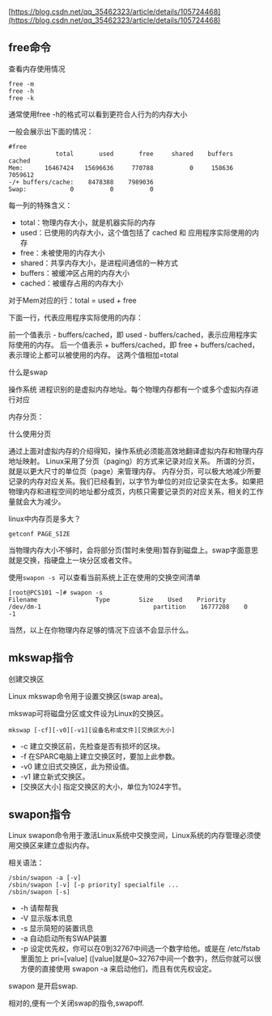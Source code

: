 [https://blog.csdn.net/qq_35462323/article/details/105724468](https://blog.csdn.net/qq_35462323/article/details/105724468)



## free命令

查看内存使用情况

```shell
free -m 
free -h
free -k
```

通常使用free -h的格式可以看到更符合人行为的内存大小

一般会展示出下面的情况：

```shell
#free
             total       used       free     shared    buffers     cached
Mem:      16467424   15696636     770788          0     158636    7059612
-/+ buffers/cache:    8478388    7989036
Swap:            0          0          0
```

每一列的特殊含义：

- total：物理内存大小，就是机器实际的内存
- used：已使用的内存大小，这个值包括了 cached 和 应用程序实际使用的内存
- free：未被使用的内存大小
- shared：共享内存大小，是进程间通信的一种方式
- buffers：被缓冲区占用的内存大小
- cached：被缓存占用的内存大小

对于Mem对应的行：total = used + free

下面一行，代表应用程序实际使用的内存：

前一个值表示 - buffers/cached，即 used - buffers/cached，表示应用程序实际使用的内存。
后一个值表示 + buffers/cached，即 free + buffers/cached，表示理论上都可以被使用的内存。
这两个值相加=total



什么是swap

操作系统 进程识别的是虚拟内存地址。每个物理内存都有一个或多个虚拟内存进行对应



内存分页：

什么使用分页

通过上面对虚拟内存的介绍得知，操作系统必须能高效地翻译虚拟内存和物理内存地址映射。
Linux采用了分页（paging）的方式来记录对应关系。
所谓的分页，就是以更大尺寸的单位页（page）来管理内存。
内存分页，可以极大地减少所要记录的内存对应关系。我们已经看到，以字节为单位的对应记录实在太多。如果把物理内存和进程空间的地址都分成页，内核只需要记录页的对应关系，相关的工作量就会大为减少。



linux中内存页是多大？

```shell
getconf PAGE_SIZE
```



当物理内存大小不够时，会将部分页(暂时未使用)暂存到磁盘上。swap字面意思就是交换，指硬盘上一块分区或者文件。

使用`swapon -s `可以查看当前系统上正在使用的交换空间清单

```shell
[root@PCS101 ~]# swapon -s
Filename                Type        Size    Used    Priority
/dev/dm-1                               partition    16777208    0    -1
```

当然，以上在你物理内存足够的情况下应该不会显示什么。



## mkswap指令

创建交换区

Linux mkswap命令用于设置交换区(swap area)。

mkswap可将磁盘分区或文件设为Linux的交换区。

```shell
mkswap [-cf][-v0][-v1][设备名称或文件][交换区大小]
```

- -c 建立交换区前，先检查是否有损坏的区块。
- -f 在SPARC电脑上建立交换区时，要加上此参数。
- -v0 建立旧式交换区，此为预设值。
- -v1 建立新式交换区。
- [交换区大小] 指定交换区的大小，单位为1024字节。



## swapon指令

Linux swapon命令用于激活Linux系统中交换空间，Linux系统的内存管理必须使用交换区来建立虚拟内存。

相关语法：

```shell
/sbin/swapon -a [-v]
/sbin/swapon [-v] [-p priority] specialfile ...
/sbin/swapon [-s]
```

- -h 请帮帮我
- -V 显示版本讯息
- -s 显示简短的装置讯息
- -a 自动启动所有SWAP装置
- -p 设定优先权，你可以在0到32767中间选一个数字给他。或是在 /etc/fstab 里面加上 pri=[value] ([value]就是0~32767中间一个数字)，然后你就可以很方便的直接使用 swapon -a 来启动他们，而且有优先权设定。

swapon 是开启swap.

相对的,便有一个关闭swap的指令,swapoff.

















